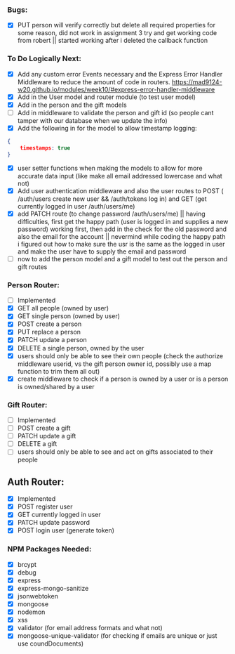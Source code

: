 ### Bugs: 
- [x] PUT person will verify correctly but delete all required properties for some reason, did not work in assignment 3 try and get working code from robert || started working after i deleted the callback function

### To Do Logically Next:
- [x] Add any custom error Events necessary and the Express Error Handler Middleware to reduce the amount of code in routers. https://mad9124-w20.github.io/modules/week10/#express-error-handler-middleware
- [x] Add in the User model and router module (to test user model)
- [x] Add in the person and the gift models
- [ ] Add in middleware to validate the person and gift id (so people cant tamper with our database when we update the info)
- [x] Add the following in for the model to allow timestamp logging: 
````json
{
    timestamps: true
}
````
- [x] user setter functions when making the models to allow for more accurate data input (like make all email addressed lowercase and what not)
- [x] Add user authentication middleware and also the user routes to POST ( /auth/users create new user && /auth/tokens log in) and GET (get currently logged in user /auth/users/me)
- [x] add PATCH route (to change password /auth/users/me) || having difficulties, first get the happy path (user is logged in and supplies a new password) working first, then add in the check for the old password and also the email for the account || nevermind while coding the happy path i figured out how to make sure the usr is the same as the logged in user and make the user have to supply the email and password
- [ ] now to add the person model and a gift model to test out the person and gift routes

### Person Router:
- [ ] Implemented
- [x] GET all people (owned by user)
- [x] GET single person (owned by user)
- [x] POST create a person
- [x] PUT replace a person
- [x] PATCH update a person
- [x] DELETE a single person, owned by the user
- [x] users should only be able to see their own people (check the authorize middleware userid, vs the gift person owner id, possibly use a map function to trim them all out)
- [x] create middleware to check if a person is owned by a user or is a person is owned/shared by a user

### Gift Router:
- [ ] Implemented
- [ ] POST create a gift
- [ ] PATCH update a gift
- [ ] DELETE a gift 
- [ ] users should only be able to see and act on gifts associated to their people

## Auth Router:
- [x] Implemented
- [x] POST register user
- [x] GET currently logged in user
- [x] PATCH update password
- [x] POST login user (generate token)

### NPM Packages Needed:

- [x] brcypt
- [x] debug
- [x] express
- [x] express-mongo-sanitize
- [x] jsonwebtoken
- [x] mongoose
- [x] nodemon
- [x] xss
- [x] validator (for email address formats and what not)
- [x] mongoose-unique-validator (for checking if emails are unique or just use coundDocuments)